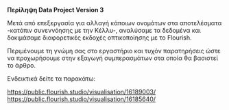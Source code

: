 
<b>Περίληψη Data Project Version 3</b>

Μετά από επεξεργασία για αλλαγή κάποιων ονομάτων στα αποτελέσματα -κατόπιν συνεννόησης με την Κέλλυ-, αναλύσαμε τα δεδομένα και δοκιμάσαμε διαφορετικές εκδοχές οπτικοποίησης με το Flourish. 

Περιμένουμε τη γνώμη σας στο εργαστήριο και τυχόν παρατηρήσεις ώστε να προχωρήσουμε στην εξαγωγή συμπερασμάτων στα οποία θα βασιστεί το άρθρο.  

Ενδεικτικά δείτε τα παρακάτω:

https://public.flourish.studio/visualisation/16189003/
https://public.flourish.studio/visualisation/16185640/



